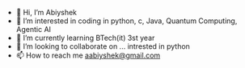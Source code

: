 - 👋 Hi, I’m Abiyshek
- 👀 I’m interested in coding in python, c, Java, Quantum Computing, Agentic AI 
- 🌱 I’m currently learning BTech(it) 3st year
- 💞️ I’m looking to collaborate on ... intrested in  python
- 📫 How to reach me aabiyshek@gmail.com

<!---
Abiyshek/Abiyshek is a ✨ special ✨ repository because its `README.md` (this file) appears on your GitHub profile.
You can click the Preview link to take a look at your changes.
--->
